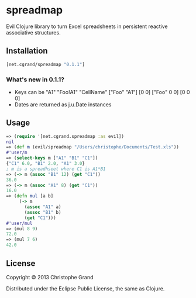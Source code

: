 # spreadmap

Evil Clojure library to turn Excel spreadsheets in
persistent reactive associative structures.

## Installation

```clj
[net.cgrand/spreadmap "0.1.1"]
```

### What's new in 0.1.1?
* Keys can be "A1" "Foo!A1" "CellName" ["Foo" "A1"] [0 0] ["Foo" 0 0] [0 0 0]
* Dates are returned as j.u.Date instances

## Usage

```clj
=> (require '[net.cgrand.spreadmap :as evil])
nil
=> (def m (evil/spreadmap "/Users/christophe/Documents/Test.xls"))
#'user/m
=> (select-keys m ["A1" "B1" "C1"])
{"C1" 6.0, "B1" 2.0, "A1" 3.0}
; m is a spreadhseet where C1 is A1*B1
=> (-> m (assoc "B1" 12) (get "C1"))
36.0
=> (-> m (assoc "A1" 8) (get "C1"))
16.0
=> (defn mul [a b]
     (-> m
       (assoc "A1" a)
       (assoc "B1" b)
       (get "C1")))
#'user/mul
=> (mul 8 9)
72.0
=> (mul 7 6)
42.0
```

## License

Copyright © 2013 Christophe Grand

Distributed under the Eclipse Public License, the same as Clojure.

